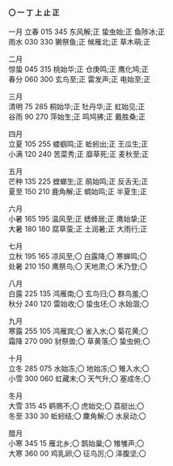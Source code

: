 
#### 〇 一 丁 上 止 正

一月
立春   015    345
东风解;正  蛰虫始;正    鱼陟冰;正    
雨水   030    330
獭祭鱼;正  候雁北;正    草木萌;正

二月    
惊蛰    045    315
桃始华;正   仓庚鸣;正   鹰化鸠;正    
春分    060    300
玄鸟至;正   雷发声;正   电始至;正  

三月    
清明    75    285
桐始华;正    牡丹华;正    虹始见;正    
谷雨    90    270
萍始生;正    鸣鸠拂;正    戴胜桑;正  

四月    
立夏    105   255
蝼蝈鸣;正    蚯蚓出;正    王瓜生;正    
小满    120   240
苦菜秀;正    靡草死;正    麦秋至;正    

五月    
芒种    135   225
螳螂生;正    鹃始鸣;正    反舌无;正    
夏至    150   210
鹿角解;正    蜩始鸣;正    半夏生;正  

六月    
小暑   165   195
温风至;正    蟋蜂居;正    鹰始挚;正    
大暑   180   180
腐草萤;正    土润暑;正    大雨行;正    

七月    
立秋   195   165
凉风至;〇    白露降;〇    寒蝉鸣;〇  
处暑   210   150
鹰祭鸟;〇    天地肃;〇    禾乃登;〇    

八月    
白露    225   135
鸿雁南;〇    玄鸟归;〇    群鸟羞;〇    
秋分    240   120
雷始收;〇    蛰虫坯;〇    水始涸;〇    

九月    
寒露    255   105
鸿雁宾;〇    雀入水;〇    菊花黄;〇    
霜降   270   090
豺祭兽;〇    草黄落;〇    蛰虫俯;〇    

十月    
立冬    285   075
水始冻;〇    地始冻;〇    雉入水;〇  
小雪    300   060
虹藏末;〇    天气升;〇    塞成冬;〇  

冬月    
大雪    315   45
鹖鴠不;〇    虎始交;〇    荔挺出;〇    
冬至    330   30
蚯蚓结;〇    麇角解;〇    水泉动;〇    

腊月    
小寒    345   15
雁北乡;〇    鹊始巢;〇    雉雊声;〇  
大寒    360   00
鸡乳卵;〇    征鸟厉;〇    泽腹坚;〇    
